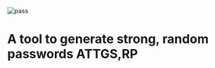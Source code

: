![pass](https://github.com/0x3f3c/PassGenius/assets/154844497/054a4f21-1b18-4cc2-961d-eff9e0e5315e)


<h1>A tool to generate strong, random passwords
ATTGS,RP</h1>

